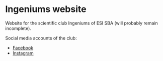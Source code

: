 # Ingeniums website

Website for the scientific club Ingeniums of ESI SBA (will probably remain incomplete).

Social media accounts of the club:

- [Facebook](https://web.facebook.com/ingeniums)
- [Instagram](https://www.instagram.com/ingeniums22/)
